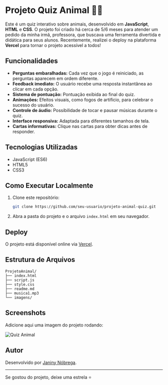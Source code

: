 # Projeto Quiz Animal 🦁🐯

Este é um quiz interativo sobre animais, desenvolvido em **JavaScript**, **HTML** e **CSS**. O projeto foi criado há cerca de 5/6 meses para atender um pedido da minha irmã, professora, que buscava uma ferramenta divertida e didática para seus alunos. Recentemente, realizei o deploy na plataforma **Vercel** para tornar o projeto acessível a todos!

## Funcionalidades

- **Perguntas embaralhadas:** Cada vez que o jogo é reiniciado, as perguntas aparecem em ordem diferente.
- **Feedback imediato:** O usuário recebe uma resposta instantânea ao clicar em cada opção.
- **Sistema de pontuação:** Pontuação exibida ao final do quiz.
- **Animações:** Efeitos visuais, como fogos de artifício, para celebrar o sucesso do usuário.
- **Controle de áudio:** Possibilidade de tocar e pausar músicas durante o quiz.
- **Interface responsiva:** Adaptada para diferentes tamanhos de tela.
- **Cartas informativas:** Clique nas cartas para obter dicas antes de responder.

## Tecnologias Utilizadas

- JavaScript (ES6)
- HTML5
- CSS3

## Como Executar Localmente

1. Clone este repositório:
   ```bash
   git clone https://github.com/seu-usuario/projeto-animal-quiz.git
   ```
2. Abra a pasta do projeto e o arquivo `index.html` em seu navegador.

## Deploy

O projeto está disponível online via [Vercel](https://animalgame-sage.vercel.app/).

## Estrutura de Arquivos

```
ProjetoAnimal/
├── index.html
├── script.js
├── style.css
├── readme.md
├── musica1.mp3
└── imagens/

```

## Screenshots

Adicione aqui uma imagem do projeto rodando:

![Quiz Animal](./screenshot.png)

## Autor

Desenvolvido por [Janiny Nóbrega](https://www.linkedin.com/in/janiny-n%C3%B3brega-27506b106/).

---

Se gostou do projeto, deixe uma estrela ⭐